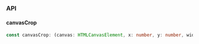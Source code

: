

### API

#### canvasCrop

```ts
const canvasCrop: (canvas: HTMLCanvasElement, x: number, y: number, width: number, height: number) => HTMLCanvasElement;
```


